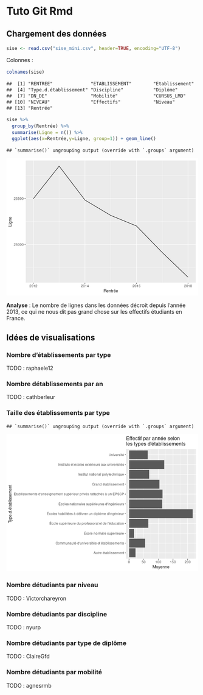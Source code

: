 Tuto Git Rmd
================

## Chargement des données

``` r
sise <- read.csv("sise_mini.csv", header=TRUE, encoding="UTF-8")
```

Colonnes :

``` r
colnames(sise)
```

    ##  [1] "RENTREE"              "ETABLISSEMENT"        "Etablissement"       
    ##  [4] "Type.d.établissement" "Discipline"           "Diplôme"             
    ##  [7] "DN_DE"                "Mobilité"             "CURSUS_LMD"          
    ## [10] "NIVEAU"               "Effectifs"            "Niveau"              
    ## [13] "Rentrée"

``` r
sise %>%
  group_by(Rentrée) %>%
  summarise(Ligne = n()) %>%
  ggplot(aes(x=Rentrée,y=Ligne, group=1)) + geom_line()
```

    ## `summarise()` ungrouping output (override with `.groups` argument)

![](sise_mini_files/figure-gfm/graphe-1.png)<!-- -->

**Analyse** : Le nombre de lignes dans les données décroit depuis
l’année 2013, ce qui ne nous dit pas grand chose sur les effectifs
étudiants en France.

## Idées de visualisations

### Nombre d’établissements par type

TODO : raphaele12

### Nombre détablissements par an

TODO : cathberleur

### Taille des établissements par type

    ## `summarise()` ungrouping output (override with `.groups` argument)

![](sise_mini_files/figure-gfm/quentin-1.png)<!-- -->

### Nombre détudiants par niveau

TODO : Victorchareyron

### Nombre détudiants par discipline

TODO : nyurp

### Nombre détudiants par type de diplôme

TODO : ClaireGfd

### Nombre détudiants par mobilité

TODO : agnesrmb
